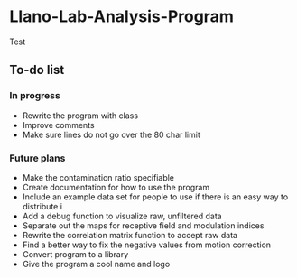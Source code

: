 # Llano-Lab-Analysis-Program

Test

## To-do list
### In progress
* Rewrite the program with class
* Improve comments
* Make sure lines do not go over the 80 char limit
### Future plans
* Make the contamination ratio specifiable
* Create documentation for how to use the program
* Include an example data set for people to use if there is an easy way to distribute i
* Add a debug function to visualize raw, unfiltered data
* Separate out the maps for receptive field and modulation indices
* Rewrite the correlation matrix function to accept raw data
* Find a better way to fix the negative values from motion correction
* Convert program to a library
* Give the program a cool name and logo
